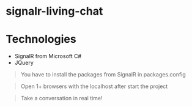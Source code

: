 # signalr-living-chat

# Technologies
- SignalR from Microsoft C#
- JQuery

> You have to install the packages from SignalR in packages.config

> Open 1+ browsers with the localhost after start the project

> Take a conversation in real time!
